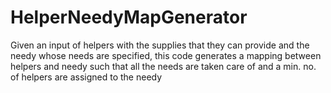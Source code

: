 # HelperNeedyMapGenerator

Given an input of helpers with the supplies that they can provide and the needy whose needs are specified, this code generates a mapping between helpers and needy such that all the needs are taken care of and a min. no. of helpers are assigned to the needy
